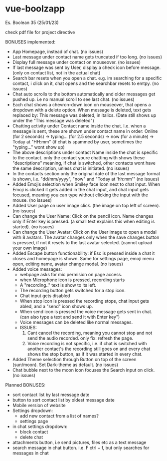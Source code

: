 # vue-boolzapp
Es. Boolean 35 (25/01/23) 

check pdf file for project directive


BONUSES implemented:

- App Homepage, instead of chat. (no issues)
- Last message under contact name gets truncated if too long. (no issues)
- Display full message under contact on mouseover. (no issues)
- If last message was sent by User, display a check icon before message. (only on contact list, not in the actual chat)
- Search bar resets when you open a chat. e.g. im searching for a specific contact, i click on it, chat opens and the searchbar resets to emtpy. (no issues)
- Chat auto scrolls to the bottom automatically and older messages get pushed up. i.e no manual scroll to see last chat. (no issues)
- Each chat shows a chevron-down icon on mouseover, that opens a dropdown with a delete option. When message is deleted, text gets replaced by: This message was deleted, in italics. (Date still shows up under the "This message was deleted")
- Chatting activity under Contact name inside the chat. I.e. when a message is sent, these are shown under contact name in order: Online (for 2 seconds) -> typing... (for 2.5 seconds) -> now (for a minute) -> Today at "HH:mm" (if chat is spammed by user, sometimes the "typing..." wont show up)
- The above descriptions under contact Name inside the chat is specific to the contact. only the contact youre chatting with shows these "descriptions" meaning, if chat is switched, other contacts wont have the same description, unless chat is initiated. (no issues)
- In the contacts section only the original date of the last message format is shown, i.e. "dd/mm/yyyy", "now" and "Today at 'hh:mm'" (no issues)
- Added Emojis selection when Smiley face Icon next to chat input. When Emoji is clicked it gets added in the chat input, and chat input gets focused, meaning you can type without clicking the input with the mouse. (no issues)
- Added User page on user image click. (the image on top left of screen). (no issues)
- Can change the User Name: Click on the pencil icon. Name changes only if Enter key is pressed. (a small text explains this when editing is started). (no issues)
- Can change the User Avatar: Click on the User image to open a modal with 8 avatars. The avatar changes only when the save changes button is pressed, if not it resets to the last avatar selected. (cannot upload your own image)
- Added Escape button functionability: if Esc is pressed inside a chat it closes and homepage is shown. Same for settings page, emoji menu open, editing name, avatar change modal. (no issues)
- Added voice messages:  
  - webpage asks for mic permision on page access. 
  - when Microphone icon is pressed, recording starts 
  - A "recording.." text is show to its left.
  - The recording button gets switched for a stop icon. 
  - Chat input gets disabled
  - When stop icon is pressed the recording stops, chat input gets abled, and a "send" icon shows up.
  - When send icon is pressed the voice message gets sent in chat. (can also type a text and send it with Enter key")
  - Voice messages can be deleted like normal messages.
  - ISSUES: 
    1. Cant cancel the recording, meaning you cannot stop and not send the audio recorded. only fix: refresh the page. 
    2. Voice recording is not specific, i.e. if chat is switched with another contact's the recording still goes on and every chat shows the stop button, as if it was started in every chat.
- Added Theme selection through Button on top of the screen (sun/moon). Set Dark-theme as default. (no issues)
- Chat bubble next to the moon icon focuses the Search input on click. (no issues)


Planned BONUSES: 
- sort contact list by last message date
- button to sort contact list by oldest message date
- Mobile version of website
- Settings dropdown: 
  - add new contact from a list of names?
  - settings page
- in chat settings dropdown:
  - block contact
  - delete chat
- attachments button, i.e send pictures, files etc as a text message
- search message in chat button. i.e. F ctrl + f, but only searches for messages in chat 
  

